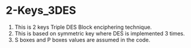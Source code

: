 # 2-Keys_3DES
1. This is 2 keys Triple DES Block enciphering technique.
2. This is based on symmetric key where DES is implemented 3 times.
3. S boxes and P boxes values are assumed in the code.

